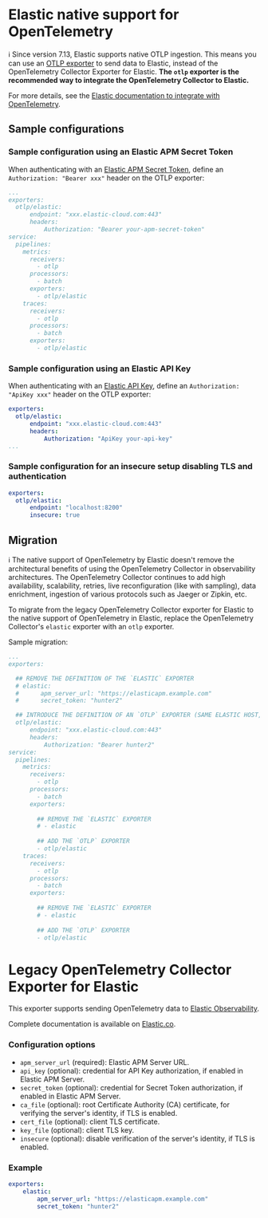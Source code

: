 # Elastic native support for OpenTelemetry

ℹ️ Since version 7.13, Elastic supports native OTLP ingestion. This means you can use an [OTLP exporter](https://github.com/open-telemetry/opentelemetry-collector/tree/main/exporter/otlpexporter) to send data to Elastic, instead of the OpenTelemetry Collector Exporter for Elastic. **The `otlp` exporter is the recommended way to integrate the OpenTelemetry Collector to Elastic.**

For more details, see the [Elastic documentation to integrate with OpenTelemetry](https://www.elastic.co/guide/en/apm/get-started/current/open-telemetry-elastic.html).

## Sample configurations

### Sample configuration using an Elastic APM Secret Token

When authenticating with an [Elastic APM Secret Token](https://www.elastic.co/guide/en/apm/server/current/secret-token.html), define an `Authorization: "Bearer xxx"` header on the OTLP exporter:

```yaml
...
exporters:
  otlp/elastic:
      endpoint: "xxx.elastic-cloud.com:443"
      headers:
          Authorization: "Bearer your-apm-secret-token"
service:
  pipelines:
    metrics:
      receivers:
        - otlp
      processors:
        - batch
      exporters:
        - otlp/elastic
    traces:
      receivers:
        - otlp
      processors:
        - batch
      exporters:
        - otlp/elastic
```

### Sample configuration using an Elastic API Key

When authenticating with an [Elastic API Key](https://www.elastic.co/guide/en/apm/server/current/api-key.html), define an `Authorization: "ApiKey xxx"` header on the OTLP exporter:

```yaml
exporters:
  otlp/elastic:
      endpoint: "xxx.elastic-cloud.com:443"
      headers:
          Authorization: "ApiKey your-api-key"
...
```

### Sample configuration for an insecure setup disabling TLS and authentication

```yaml
exporters:
  otlp/elastic:
      endpoint: "localhost:8200"
      insecure: true
```

## Migration

ℹ️ The native support of OpenTelemetry by Elastic doesn't remove the architectural benefits of using the OpenTelemetry Collector in observability architectures.
The OpenTelemetry Collector continues to add high availability, scalability, retries, live reconfiguration (like with sampling), data enrichment, ingestion of various protocols such as Jaeger or Zipkin, etc.

To migrate from the legacy OpenTelemetry Collector exporter for Elastic to the native support of OpenTelemetry in Elastic, replace the OpenTelemetry Collector's `elastic` exporter with an `otlp` exporter.

Sample migration:

```yaml
...
exporters:

  ## REMOVE THE DEFINITION OF THE `ELASTIC` EXPORTER
  # elastic:
  #      apm_server_url: "https://elasticapm.example.com"
  #      secret_token: "hunter2"

  ## INTRODUCE THE DEFINITION OF AN `OTLP` EXPORTER (SAME ELASTIC HOST, SAME AUTHENTICATION TOKEN OR KEY, DON'T FORGET TO SPECIFY THE LISTEN PORT)
  otlp/elastic:
      endpoint: "xxx.elastic-cloud.com:443"
      headers:
          Authorization: "Bearer hunter2"
service:
  pipelines:
    metrics:
      receivers:
        - otlp
      processors:
        - batch
      exporters:
      
        ## REMOVE THE `ELASTIC` EXPORTER
        # - elastic
        
        ## ADD THE `OTLP` EXPORTER
        - otlp/elastic
    traces:
      receivers:
        - otlp
      processors:
        - batch
      exporters:
      
        ## REMOVE THE `ELASTIC` EXPORTER
        # - elastic
        
        ## ADD THE `OTLP` EXPORTER
        - otlp/elastic
```


# Legacy OpenTelemetry Collector Exporter for Elastic


This exporter supports sending OpenTelemetry data to [Elastic Observability](https://www.elastic.co/observability).

Complete documentation is available on [Elastic.co](https://www.elastic.co/guide/en/apm/get-started/current/open-telemetry-elastic.html).

### Configuration options

- `apm_server_url` (required): Elastic APM Server URL.
- `api_key` (optional): credential for API Key authorization, if enabled in Elastic APM Server.
- `secret_token` (optional): credential for Secret Token authorization, if enabled in Elastic APM Server.
- `ca_file` (optional): root Certificate Authority (CA) certificate, for verifying the server's identity, if TLS is enabled.
- `cert_file` (optional): client TLS certificate.
- `key_file` (optional): client TLS key.
- `insecure` (optional): disable verification of the server's identity, if TLS is enabled.

### Example

```yaml
exporters:
    elastic:
        apm_server_url: "https://elasticapm.example.com"
        secret_token: "hunter2"
```
